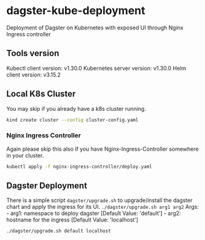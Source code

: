 # dagster-kube-deployment
Deployment of Dagster on Kubernetes with exposed UI through Nginx Ingress controller


## Tools version

Kubectl client version: v1.30.0
Kubernetes server version: v1.30.0
Helm client version: v3.15.2

## Local K8s Cluster

You may skip if you already have a k8s cluster running.
```bash
kind create cluster --config cluster-config.yaml
```

### Nginx Ingress Controller
Again please skip this also if you have Nginx-Ingress-Controller somewhere in your cluster.
```bash
kubectl apply -f nginx-ingress-controller/deploy.yaml
```


## Dagster Deployment

There is a simple script `dagster/upgrade.sh` to upgrade/install the dagster chart and apply the ingress for its UI.
`./dagster/upgrade.sh arg1 arg2`
Args:
    - arg1: namespace to deploy dagster [Default Value: 'default']
    - arg2: hostname for the ingress [Default Value: 'localhost']


```bash
./dagster/upgrade.sh default localhost
```